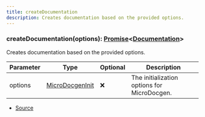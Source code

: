 ```yaml
---
title: createDocumentation
description: Creates documentation based on the provided options.
---
```



### createDocumentation(options): [Promise](https://developer.mozilla.org/en-US/docs/Web/JavaScript/Reference/Global_Objects/Promise)\<[Documentation](/docs/markdown/types/Documentation.md)>

Creates documentation based on the provided options.



| Parameter | Type | Optional | Description |
| ----------- | ----------- | ----------- | ----------- |
| options | [MicroDocgenInit](/docs/markdown/types/MicroDocgenInit.md) | ❌ | The initialization options for MicroDocgen. |


- [Source](https://github.com/neplextech/micro-docgen/blob/fbfcd84c930585aff5882714b14f394715057a88/src/documentation.ts#L110)
